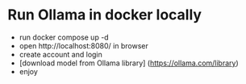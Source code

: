 # Run Ollama in docker locally
- run docker compose up -d
- open http://localhost:8080/ in browser
- create account and login
- [download model from Ollama library] (https://ollama.com/library)
- enjoy